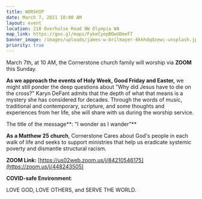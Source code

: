 ```yaml
---
title: WORSHIP
date: March 7, 2021 10:00 AM
layout: event
location: 218 Overhulse Road NW Olympia WA
map_link: https://goo.gl/maps/FykeCyepBDwUDmeF7
banner_image: /images/uploads/james-w-brilmayer-6kkhdqdzewc-unsplash.jpg
priority: true
---
```

March 7th, at 10 AM, the Cornerstone church family will worship via **ZOOM** this Sunday.  

**As we approach the events of Holy Week, Good Friday and Easter,** we might still ponder the deep questions about "Why did Jesus have to die on the cross?" Karyn DeFant admits that the depth of what that means is a mystery she has considered for decades. Through the words of music, traditional and contemporary, scripture, and some thoughts and experiences from her life, she will share with us during the worship service. 

The title of the message**: "I wonder as I wander"**



**As a Matthew 25 church**, Cornerstone Cares about God's people in each walk of life and seeks to support ministries that help us eradicate systemic poverty and dismantle structural racism.



**ZOOM Link:** [https://us02web.zoom.us/j/84210546175](https://zoom.us/j/448243505)

**COVID-safe Environment**: 

LOVE GOD, LOVE OTHERS, and SERVE THE WORLD.